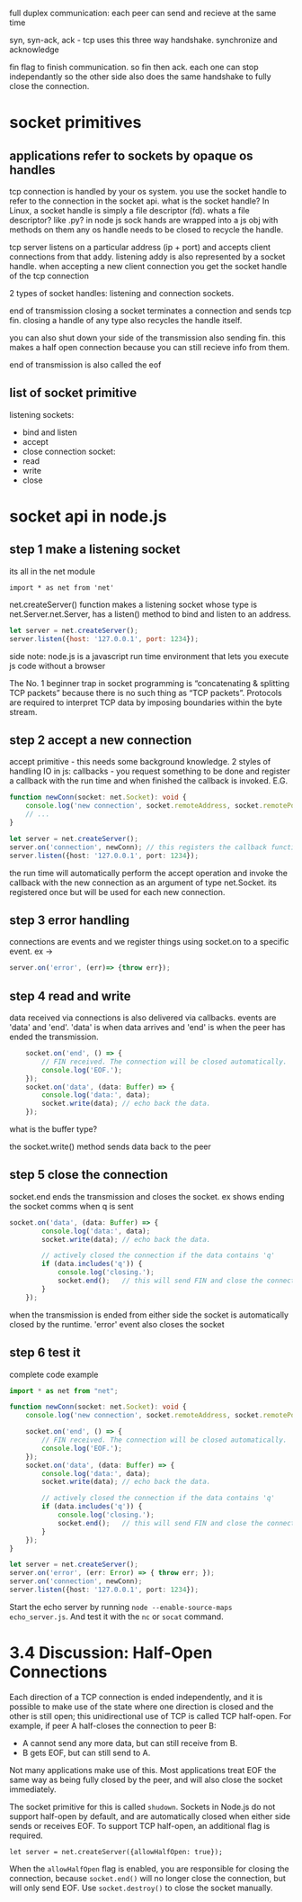 full duplex communication: each peer can send and recieve at the same time

syn, syn-ack, ack - tcp uses this three way handshake. synchronize and acknowledge


fin flag to finish communication. so fin then ack.
each one can stop independantly so the other side also does the same handshake to fully close the connection.

# socket primitives
## applications refer to sockets by opaque os handles
tcp connection is handled by your os system. you use the socket handle to refer to the connection in the socket api. what is the socket handle? In Linux, a socket handle is simply a file descriptor (fd). whats a file descriptor? like .py?
in node js sock hands are wrapped into a js obj with methods on them
any os handle needs to be closed to recycle the handle.

tcp server listens on a particular address (ip + port) and accepts client connections from
that addy. listening addy is also represented by a socket handle. when accepting a new client connection you get the socket handle of the tcp connection

2 types of socket handles: listening and connection sockets.

end of transmission
closing a socket terminates a connection and sends tcp fin. closing a handle of any type also recycles the handle itself.

you can also shut down your side of the transmission also sending fin. this makes a half open connection because you can still recieve info from them.

end of transmission is also called the eof

## list of socket primitive

listening sockets:
- bind and listen
- accept
- close
connection socket:
- read
- write
- close

# socket api in node.js

## step 1 make a listening socket

its all in the net module

``` import * as net from 'net' ```

net.createServer() function makes a listening socket whose type is net.Server.net.Server, has a listen() method to bind and listen to an address.

```JavaScript
let server = net.createServer();
server.listen({host: '127.0.0.1', port: 1234});
```

side note: node.js is a javascript run time environment that lets you
execute js code without a browser

The No. 1 beginner trap in socket programming is “concatenating & splitting TCP packets” because there is no such thing as “TCP packets”. Protocols are required to interpret TCP data by imposing boundaries within the byte stream.

## step 2 accept a new connection

accept primitive - this needs some background knowledge.
2 styles of handling IO in js: callbacks - you request something to be done and register a callback with the
run time and when finished the callback is invoked. E.G.

```typescript
function newConn(socket: net.Socket): void {
    console.log('new connection', socket.remoteAddress, socket.remotePort);
    // ...
}

let server = net.createServer();
server.on('connection', newConn); // this registers the callback function newConn.
server.listen({host: '127.0.0.1', port: 1234});
```

the run time will automatically perform the accept operation and invoke the callback with the new connection as an argument of type net.Socket. its registered once but will be used for each new connection.

## step 3 error handling

connections are events and we register things using socket.on to a specific event. ex ->
```js
server.on('error', (err)=> {throw err});
```

## step 4 read and write

data received via connections is also delivered via callbacks. events are 'data' and 'end'. 'data' is when data arrives and 'end' is when the peer has ended the transmission.

```ts
    socket.on('end', () => {
        // FIN received. The connection will be closed automatically.
        console.log('EOF.');
    });
    socket.on('data', (data: Buffer) => {
        console.log('data:', data);
        socket.write(data); // echo back the data.
    });
```

what is the buffer type?

the socket.write() method sends data back to the peer

## step 5 close the connection

socket.end ends the transmission and closes the socket. ex shows ending the socket comms when q is sent

```ts
socket.on('data', (data: Buffer) => {
        console.log('data:', data);
        socket.write(data); // echo back the data.

        // actively closed the connection if the data contains 'q'
        if (data.includes('q')) {
            console.log('closing.');
            socket.end();   // this will send FIN and close the connection.
        }
    });
```

when the transmission is ended from either side the socket is automatically closed by the runtime. 'error' event also closes the socket

## step 6 test it
complete code example


```ts
import * as net from "net";

function newConn(socket: net.Socket): void {
    console.log('new connection', socket.remoteAddress, socket.remotePort);

    socket.on('end', () => {
        // FIN received. The connection will be closed automatically.
        console.log('EOF.');
    });
    socket.on('data', (data: Buffer) => {
        console.log('data:', data);
        socket.write(data); // echo back the data.

        // actively closed the connection if the data contains 'q'
        if (data.includes('q')) {
            console.log('closing.');
            socket.end();   // this will send FIN and close the connection.
        }
    });
}

let server = net.createServer();
server.on('error', (err: Error) => { throw err; });
server.on('connection', newConn);
server.listen({host: '127.0.0.1', port: 1234});
```

Start the echo server by running ```node --enable-source-maps echo_server.js```. And test it with the ```nc``` or ```socat``` command.


# 3.4 Discussion: Half-Open Connections
Each direction of a TCP connection is ended independently, and it is possible to make use of the state where one direction is closed and the other is still open; this unidirectional use of TCP is called TCP half-open. For example, if peer A half-closes the connection to peer B:

- A cannot send any more data, but can still receive from B.
- B gets EOF, but can still send to A.

Not many applications make use of this. Most applications treat EOF the same way as being fully closed by the peer, and will also close the socket immediately.

The socket primitive for this is called ```shudown```. Sockets in Node.js do not support half-open by default, and are automatically closed when either side sends or receives EOF. To support TCP half-open, an additional flag is required.

```
let server = net.createServer({allowHalfOpen: true});
```

When the ```allowHalfOpen``` flag is enabled, you are responsible for closing the connection, because ```socket.end()``` will no longer close the connection, but will only send EOF. Use ```socket.destroy()``` to close the socket manually.
